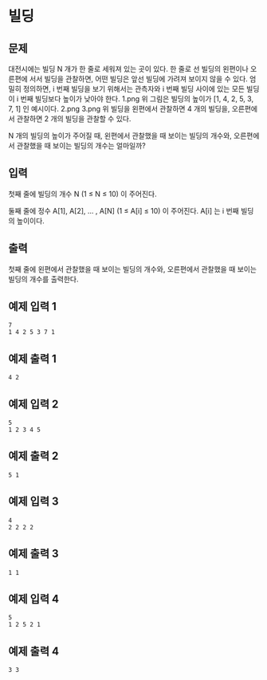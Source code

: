 # 빌딩
## 문제
대전시에는 빌딩 N 개가 한 줄로 세워져 있는 곳이 있다. 한 줄로 선 빌딩의 왼편이나 오른편에 서서 빌딩을 관찰하면, 어떤 빌딩은 앞선 빌딩에 가려져 보이지 않을 수 있다. 엄밀히 정의하면, i 번째 빌딩을 보기 위해서는 관측자와 i 번째 빌딩 사이에 있는 모든 빌딩이 i 번째 빌딩보다 높이가 낮아야 한다.
1.png
위 그림은 빌딩의 높이가 [1, 4, 2, 5, 3, 7, 1] 인 예시이다.
2.png
3.png
위 빌딩을 왼편에서 관찰하면 4 개의 빌딩을, 오른편에서 관찰하면 2 개의 빌딩을 관찰할 수 있다.

N 개의 빌딩의 높이가 주어질 때, 왼편에서 관찰했을 때 보이는 빌딩의 개수와, 오른편에서 관찰했을 때 보이는 빌딩의 개수는 얼마일까?

## 입력
첫째 줄에 빌딩의 개수 N (1 ≤ N ≤ 10) 이 주어진다.

둘째 줄에 정수 A[1], A[2], ... , A[N] (1 ≤ A[i] ≤ 10) 이 주어진다. A[i] 는 i 번째 빌딩의 높이이다.

## 출력
첫째 줄에 왼편에서 관찰했을 때 보이는 빌딩의 개수와, 오른편에서 관찰했을 때 보이는 빌딩의 개수를 출력한다.

## 예제 입력 1
```
7
1 4 2 5 3 7 1
```
## 예제 출력 1
```
4 2
```
## 예제 입력 2
```
5
1 2 3 4 5
```
## 예제 출력 2
```
5 1
```
## 예제 입력 3
```
4
2 2 2 2
```
## 예제 출력 3
```
1 1
```
## 예제 입력 4
```
5
1 2 5 2 1
```
## 예제 출력 4
```
3 3
```
